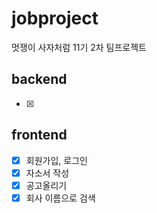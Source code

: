# jobproject
멋쟁이 사자처럼 11기 2차 팀프로젝트 

## backend
- [x] 


## frontend
- [x] 회원가입, 로그인
- [x] 자소서 작성
- [x] 공고올리기
- [x] 회사 이름으로 검색  
